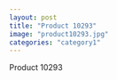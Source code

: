 ```yaml
---
layout: post
title: "Product 10293"
image: "product10293.jpg"
categories: "category1"
---
```

Product 10293
